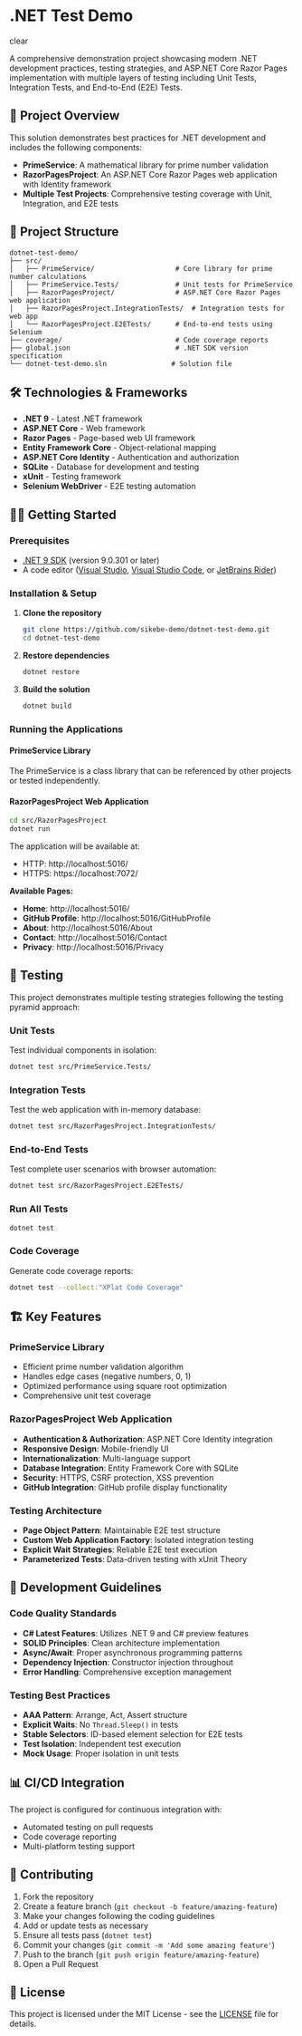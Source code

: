 # .NET Test Demo
clear

A comprehensive demonstration project showcasing modern .NET development practices, testing strategies, and ASP.NET Core Razor Pages implementation with multiple layers of testing including Unit Tests, Integration Tests, and End-to-End (E2E) Tests.

## 🚀 Project Overview

This solution demonstrates best practices for .NET development and includes the following components:

- **PrimeService**: A mathematical library for prime number validation
- **RazorPagesProject**: An ASP.NET Core Razor Pages web application with Identity framework
- **Multiple Test Projects**: Comprehensive testing coverage with Unit, Integration, and E2E tests

## 📁 Project Structure

```
dotnet-test-demo/
├── src/
│   ├── PrimeService/                    # Core library for prime number calculations
│   ├── PrimeService.Tests/              # Unit tests for PrimeService
│   ├── RazorPagesProject/               # ASP.NET Core Razor Pages web application
│   ├── RazorPagesProject.IntegrationTests/  # Integration tests for web app
│   └── RazorPagesProject.E2ETests/      # End-to-end tests using Selenium
├── coverage/                            # Code coverage reports
├── global.json                          # .NET SDK version specification
└── dotnet-test-demo.sln                # Solution file
```

## 🛠️ Technologies & Frameworks

- **.NET 9** - Latest .NET framework
- **ASP.NET Core** - Web framework
- **Razor Pages** - Page-based web UI framework
- **Entity Framework Core** - Object-relational mapping
- **ASP.NET Core Identity** - Authentication and authorization
- **SQLite** - Database for development and testing
- **xUnit** - Testing framework
- **Selenium WebDriver** - E2E testing automation

## 🏃‍♂️ Getting Started

### Prerequisites

- [.NET 9 SDK](https://dotnet.microsoft.com/download/dotnet/9.0) (version 9.0.301 or later)
- A code editor ([Visual Studio](https://visualstudio.microsoft.com/), [Visual Studio Code](https://code.visualstudio.com/), or [JetBrains Rider](https://www.jetbrains.com/rider/))

### Installation & Setup

1. **Clone the repository**
   ```bash
   git clone https://github.com/sikebe-demo/dotnet-test-demo.git
   cd dotnet-test-demo
   ```

2. **Restore dependencies**
   ```bash
   dotnet restore
   ```

3. **Build the solution**
   ```bash
   dotnet build
   ```

### Running the Applications

#### PrimeService Library
The PrimeService is a class library that can be referenced by other projects or tested independently.

#### RazorPagesProject Web Application
```bash
cd src/RazorPagesProject
dotnet run
```

The application will be available at:
- HTTP: http://localhost:5016/
- HTTPS: https://localhost:7072/

**Available Pages:**
- **Home**: http://localhost:5016/
- **GitHub Profile**: http://localhost:5016/GitHubProfile
- **About**: http://localhost:5016/About
- **Contact**: http://localhost:5016/Contact
- **Privacy**: http://localhost:5016/Privacy

## 🧪 Testing

This project demonstrates multiple testing strategies following the testing pyramid approach:

### Unit Tests
Test individual components in isolation:
```bash
dotnet test src/PrimeService.Tests/
```

### Integration Tests
Test the web application with in-memory database:
```bash
dotnet test src/RazorPagesProject.IntegrationTests/
```

### End-to-End Tests
Test complete user scenarios with browser automation:
```bash
dotnet test src/RazorPagesProject.E2ETests/
```

### Run All Tests
```bash
dotnet test
```

### Code Coverage
Generate code coverage reports:
```bash
dotnet test --collect:"XPlat Code Coverage"
```

## 🏗️ Key Features

### PrimeService Library
- Efficient prime number validation algorithm
- Handles edge cases (negative numbers, 0, 1)
- Optimized performance using square root optimization
- Comprehensive unit test coverage

### RazorPagesProject Web Application
- **Authentication & Authorization**: ASP.NET Core Identity integration
- **Responsive Design**: Mobile-friendly UI
- **Internationalization**: Multi-language support
- **Database Integration**: Entity Framework Core with SQLite
- **Security**: HTTPS, CSRF protection, XSS prevention
- **GitHub Integration**: GitHub profile display functionality

### Testing Architecture
- **Page Object Pattern**: Maintainable E2E test structure
- **Custom Web Application Factory**: Isolated integration testing
- **Explicit Wait Strategies**: Reliable E2E test execution
- **Parameterized Tests**: Data-driven testing with xUnit Theory

## 🔧 Development Guidelines

### Code Quality Standards
- **C# Latest Features**: Utilizes .NET 9 and C# preview features
- **SOLID Principles**: Clean architecture implementation
- **Async/Await**: Proper asynchronous programming patterns
- **Dependency Injection**: Constructor injection throughout
- **Error Handling**: Comprehensive exception management

### Testing Best Practices
- **AAA Pattern**: Arrange, Act, Assert structure
- **Explicit Waits**: No `Thread.Sleep()` in tests
- **Stable Selectors**: ID-based element selection for E2E tests
- **Test Isolation**: Independent test execution
- **Mock Usage**: Proper isolation in unit tests

## 📊 CI/CD Integration

The project is configured for continuous integration with:
- Automated testing on pull requests
- Code coverage reporting
- Multi-platform testing support

## 🤝 Contributing

1. Fork the repository
2. Create a feature branch (`git checkout -b feature/amazing-feature`)
3. Make your changes following the coding guidelines
4. Add or update tests as necessary
5. Ensure all tests pass (`dotnet test`)
6. Commit your changes (`git commit -m 'Add some amazing feature'`)
7. Push to the branch (`git push origin feature/amazing-feature`)
8. Open a Pull Request

## 📄 License

This project is licensed under the MIT License - see the [LICENSE](LICENSE) file for details.
